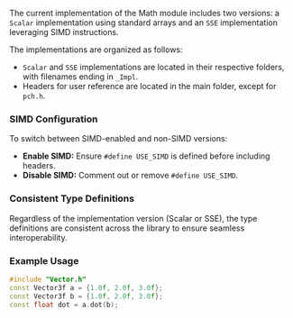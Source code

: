 The current implementation of the Math module includes two versions: a `Scalar` implementation using standard arrays and an `SSE` implementation leveraging SIMD instructions.

The implementations are organized as follows:

- `Scalar` and `SSE` implementations are located in their respective folders, with filenames ending in `_Impl`.
- Headers for user reference are located in the main folder, except for `pch.h`.

### SIMD Configuration

To switch between SIMD-enabled and non-SIMD versions:

- **Enable SIMD:** Ensure `#define USE_SIMD` is defined before including headers.
- **Disable SIMD:** Comment out or remove `#define USE_SIMD`.

### Consistent Type Definitions

Regardless of the implementation version (Scalar or SSE), the type definitions are consistent across the library to ensure seamless interoperability.

### Example Usage

```cpp
#include "Vector.h"
const Vector3f a = {1.0f, 2.0f, 3.0f};
const Vector3f b = {1.0f, 2.0f, 3.0f};
const float dot = a.dot(b);
```
